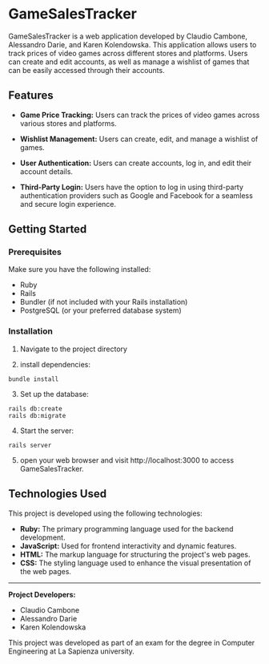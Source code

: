 # GameSalesTracker 

GameSalesTracker is a web application developed by Claudio Cambone, Alessandro Darie, and Karen Kolendowska. This application allows users to track prices of video games across different stores and platforms. Users can create and edit accounts, as well as manage a wishlist of games that can be easily accessed through their accounts.

## Features

- **Game Price Tracking:** Users can track the prices of video games across various stores and platforms.

 - **Wishlist Management:** Users can create, edit, and manage a wishlist of games.

- **User Authentication:** Users can create accounts, log in, and edit their account details.

- **Third-Party Login:** Users have the option to log in using third-party authentication providers such as Google and Facebook for a seamless and secure login experience.


## Getting Started

### Prerequisites

Make sure you have the following installed:

- Ruby 
- Rails 
- Bundler (if not included with your Rails installation)
- PostgreSQL (or your preferred database system)

### Installation
 

1. Navigate to the project directory

 2. install dependencies: 
```
bundle install
```
3. Set up the database:
```
rails db:create
rails db:migrate
```
4. Start the server:
```
rails server
```
5. open your web browser and visit http://localhost:3000 to access GameSalesTracker.

## Technologies Used

This project is developed using the following technologies:

- **Ruby:** The primary programming language used for the backend development.
- **JavaScript:** Used for frontend interactivity and dynamic features.
- **HTML:** The markup language for structuring the project's web pages.
- **CSS:** The styling language used to enhance the visual presentation of the web pages.



---

**Project Developers:**
- Claudio Cambone
- Alessandro Darie
- Karen Kolendowska

This project was developed as part of an exam for the degree in Computer Engineering at La Sapienza university.

